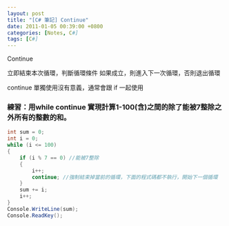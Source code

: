 ```yaml
---
layout: post
title: "[C# 筆記] Continue"
date: 2011-01-05 00:39:00 +0800
categories: [Notes, C#]
tags: [C#]
---
```


Continue

立即結束本次循環，判斷循環條件
如果成立，則進入下一次循環，否則退出循環

continue 單獨使用沒有意義，通常會跟 if 一起使用


### 練習：用while continue 實現計算1-100(含)之間的除了能被7整除之外所有的整數的和。

```c#
int sum = 0;
int i = 0;
while (i <= 100)
{
    if (i % 7 == 0) //能被7整除
    {
        i++;
        continue; //強制結束掉當前的循環，下面的程式碼都不執行，開始下一個循環
    }
    sum += i;
    i++;
}
Console.WriteLine(sum);
Console.ReadKey();
```
